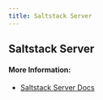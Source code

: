 ```yaml
---
title: Saltstack Server
---
```

## Saltstack Server

#### More Information:
* [Saltstack Server Docs](https://saltstack.com/)
